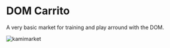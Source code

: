 #   DOM Carrito



A very basic market for training and play arround with the DOM.





![kamimarket](https://user-images.githubusercontent.com/565899/196029798-040dca12-95f6-4c0e-9613-e92ed0d6b902.png)
